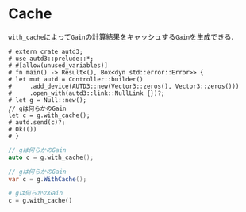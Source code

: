 # Cache

`with_cache`によって`Gain`の計算結果をキャッシュする`Gain`を生成できる.

```rust,edition2021
# extern crate autd3;
# use autd3::prelude::*;
# #[allow(unused_variables)]
# fn main() -> Result<(), Box<dyn std::error::Error>> {
# let mut autd = Controller::builder()
#     .add_device(AUTD3::new(Vector3::zeros(), Vector3::zeros()))
#     .open_with(autd3::link::NullLink {})?;
# let g = Null::new();
// gは何らかのGain
let c = g.with_cache();
# autd.send(c)?;
# Ok(())
# }
```

```cpp
// gは何らかのGain
auto c = g.with_cache();
```

```cs
// gは何らかのGain
var c = g.WithCache();
```

```python
# gは何らかのGain
c = g.with_cache()
```
